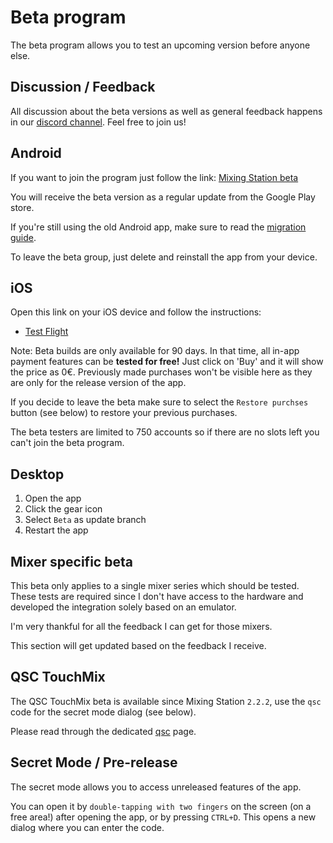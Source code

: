 # Beta program

The beta program allows you to test an upcoming version before anyone else.

## Discussion / Feedback

All discussion about the beta versions as well as general feedback happens in
our [discord channel](https://discord.gg/d8bJPg6kZm).
Feel free to join us!

## Android

If you want to join the program just follow the
link: [Mixing Station beta](https://play.google.com/apps/testing/org.devcore.mixingstation )

You will receive the beta version as a regular update from the Google Play store.

If you're still using the old Android app, make sure to read the [migration guide](../platforms/android/#migration).

To leave the beta group, just delete and reinstall the app from your device.

## iOS

Open this link on your iOS device and follow the instructions:

- [Test Flight](https://testflight.apple.com/join/lsd9mugy)

Note: Beta builds are only available for 90 days.
In that time, all in-app payment features can be **tested for free!** Just click on 'Buy' and it will show the price
as 0€. Previously made purchases won't be visible here as they are only for the release version of the app.

If you decide to leave the beta make sure to select the `Restore purchses` button (see below) to restore your previous
purchases.

The beta testers are limited to 750 accounts so if there are no slots left you can't join the beta program.

## Desktop

1. Open the app
2. Click the gear icon
3. Select `Beta` as update branch
4. Restart the app

## Mixer specific beta

This beta only applies to a single mixer series which should be tested.
These tests are required since I don't have access to the hardware and developed the
integration solely based on an emulator.

I'm very thankful for all the feedback I can get for those mixers.

This section will get updated based on the feedback I receive.

## QSC TouchMix

The QSC TouchMix beta is available since Mixing Station `2.2.2`, use the `qsc` code for the secret mode dialog (see below).

Please read through the dedicated [qsc](qsc/general.md) page.

## Secret Mode / Pre-release

The secret mode allows you to access unreleased features of the app.

You can open it by `double-tapping with two fingers` on the screen (on a free area!) after opening the app,
or by pressing `CTRL+D`.
This opens a new dialog where you can enter the code.